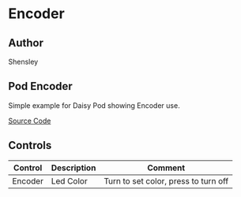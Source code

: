 # Encoder

## Author

Shensley

## Pod Encoder
Simple example for Daisy Pod showing Encoder use.

[Source Code](https://github.com/electro-smith/DaisyExamples/tree/master/pod/Encoder)

## Controls
| Control | Description | Comment |
| --- | --- | --- |
| Encoder | Led Color | Turn to set color, press to turn off |





